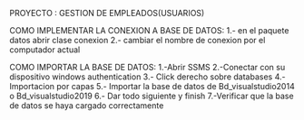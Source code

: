 
PROYECTO : GESTION DE EMPLEADOS(USUARIOS)

COMO IMPLEMENTAR LA CONEXION A BASE DE DATOS:
1.- en el paquete datos abrir clase conexion
2.- cambiar el nombre de conexion por el computador actual

COMO IMPORTAR LA BASE DE DATOS:
1.-Abrir SSMS
2.-Conectar con su dispositivo windows authentication
3.- Click derecho sobre databases
4.- Importacion por capas
5.- Importar la base de datos de Bd_visualstudio2014 o Bd_visualstudio2019
6.- Dar todo siguiente y finish
7.-Verificar que la base de datos se haya cargado correctamente
